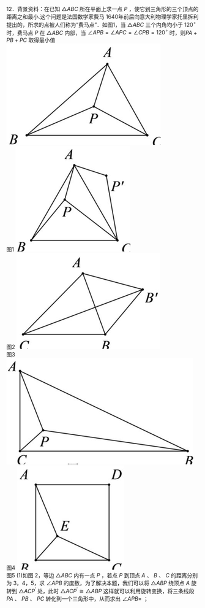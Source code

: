 12．背景资料：在已知 ${ \triangle A B C }$ 所在平面上求一点 $P$ ，使它到三角形的三个顶点的距离之和最小.这个问题是法国数学家费马 1640年前后向意大利物理学家托里拆利提出的，所求的点被人们称为“费马点”．如图1，当 ${ \triangle A B C }$ 三个内角均小于 $1 2 0 ^ { \circ }$ 时，费马点 $P$ 在 ${ \triangle A B C }$ 内部，当 $\angle A P B = \angle A P C = \angle C P B = 1 2 0 ^ { \circ }$ 时，则$P A + P B + P C$ 取得最小值
![](<../../qs_image_DB/专题2-2_费马点与加权费马点详细总结（解析版）/e7470fd47ddb49cf09748e76d82887f0bcf2fc95e5ce806ebfd424c678c1b6b3.jpg>)  
图1
![](<../../qs_image_DB/专题2-2_费马点与加权费马点详细总结（解析版）/22c0febbe36628d93c15d4ff2b6da9a9c4503863f3162628b5eb4b4985fa8f59.jpg>)  
图2
![](<../../qs_image_DB/专题2-2_费马点与加权费马点详细总结（解析版）/c4fe0f1b3c0860b5db1f598cc7a27523a1f3904582d396f28569910648a4a3d6.jpg>)  
图3
![](<../../qs_image_DB/专题2-2_费马点与加权费马点详细总结（解析版）/a5692b5546a674fbecda4fb3a9e5dc0dfabcdc8e44955c004ae8224f87d5b183.jpg>)  
图4
![](<../../qs_image_DB/专题2-2_费马点与加权费马点详细总结（解析版）/d3dbeb8218e92d488278caaaed781bac53c7f74a0b24be749f5977a6e7b3d46d.jpg>)  
图5
(1)如图 2，等边 ${ \triangle A B C }$ 内有一点 $P$ ，若点 $P$ 到顶点 $A$ 、 $B$ 、 $C$ 的距离分别为 3，4，5，求 $\angle A P B$ 的度数，为了解决本题，我们可以将 $\triangle A B P$ 绕顶点 $A$ 旋转到 $\triangle A C P ^ { \prime }$ 处，此时 $\triangle A C P ^ { \prime } \cong \triangle A B P$ 这样就可以利用旋转变换，将三条线段 $P A$ 、 $P B$ 、 $P C$ 转化到一个三角形中，从而求出 $\angle A P B =$ ；

